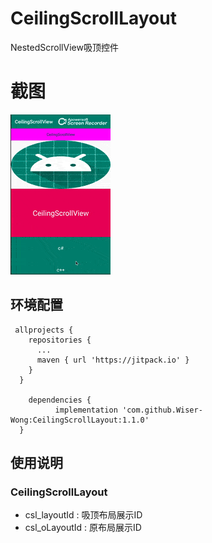# CeilingScrollLayout
NestedScrollView吸顶控件

# 截图
![images](https://github.com/Wiser-Wong/CeilingScrollLayout/blob/master/images/ceiling.gif)

## 环境配置
     allprojects {
        repositories {
          ...
          maven { url 'https://jitpack.io' }
        }
      }

        dependencies {
              implementation 'com.github.Wiser-Wong:CeilingScrollLayout:1.1.0'
      }
      
## 使用说明

### CeilingScrollLayout
* csl_layoutId : 吸顶布局展示ID
* csl_oLayoutId : 原布局展示ID
